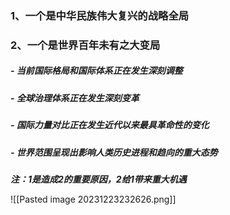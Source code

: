 ### 1、一个是中华民族伟大复兴的战略全局

### 2、一个是世界百年未有之大变局

##### -  当前**国际格局和国际体系**正在发生深刻调整

##### - **全球治理体系**正在发生深刻变革

##### - **国际力量对比**正在发生近代以来最具革命性的变化

##### - 世界范围呈现出**影响人类历史进程和趋向的重大态势**

***注：1是造成2的重要原因，2给1带来重大机遇***

![[Pasted image 20231223232626.png]]